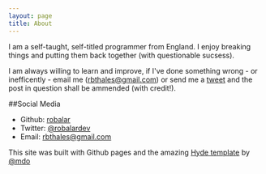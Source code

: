 ```yaml
---
layout: page
title: About
---
```


I am a self-taught, self-titled programmer from England. I enjoy breaking things and putting them back together (with questionable sucsess). 

I am always willing to learn and improve, if I've done something wrong - or inefficently - email me (rbthales@gmail.com) or send me a [tweet](https://www.twitter.com/robalardev) and the post in question shall be ammended (with credit!).

##Social Media
- Github: [robalar](https://www.github.com/robalar)
- Twitter: [@robalardev](https://www.twitter.com/robalardev)
- Email: rbthales@gmail.com

This site was built with Github pages and the amazing [Hyde template](http://hyde.getpoole.com/) by [@mdo](https://twitter.com/mdo)
